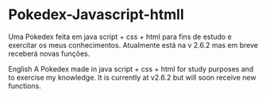 # Pokedex-Javascript-htmll
Uma Pokedex feita em java script + css + html para fins de estudo e exercitar os meus conhecimentos. Atualmente está na v 2.6.2 mas em breve receberá novas funções.

English
A Pokedex made in java script + css + html for study purposes and to exercise my knowledge. It is currently at v2.6.2 but will soon receive new functions.
